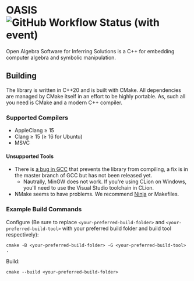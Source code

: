 # OASIS ![GitHub Workflow Status (with event)](https://img.shields.io/github/actions/workflow/status/matthew-mccall/oasis/cmake-multi-platform.yml)

Open Algebra Software for Inferring Solutions is a C++ for embedding computer algebra and symbolic manipulation.

## Building
The library is written in C++20 and is built with CMake. All dependencies are managed by CMake itself in an effort to be highly portable. As, such all you need is CMake and a modern C++ compiler. 

### Supported Compilers

* AppleClang ≥ 15
* Clang ≥ 15 (≥ 16 for Ubuntu)
* MSVC

#### Unsupported Tools
* There is [a bug in GCC](https://gcc.gnu.org/bugzilla/show_bug.cgi?id=111485) that prevents the library from compiling,
a fix is in the master branch of GCC but has not been released yet.
  * Nautrally, MinGW does not work. If you're using CLion on Windows, you'll need to use the Visual Studio toolchain in CLion.
* NMake seems to have problems. We recommend [Ninja](https://ninja-build.org) or Makefiles.

### Example Build Commands

Configure (Be sure to replace `<your-preferred-build-folder>` and `<your-preferred-build-tool>` with your preferred
build folder and build tool respectively):

```shell
cmake -B <your-preferred-build-folder> -G <your-preferred-build-tool> .
```

Build:

```shell
cmake --build <your-preferred-build-folder>
```
